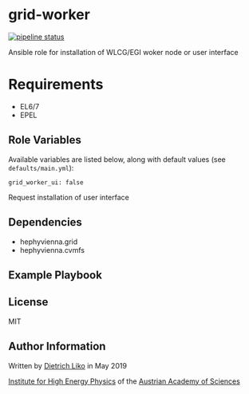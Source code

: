 # grid-worker

[![pipeline status](https://gitlab.cern.ch/hephyvienna/ansible/role-grid-worker/badges/master/pipeline.svg)](https://gitlab.cern.ch/hephyvienna/ansible/role-grid-worker/commits/master)
<!-- [![galaxy](https://img.shields.io/badge/galaxy-dietrichliko.grid-worker-40775.svg?logo=galaxy)](https://galaxy.ansible.com/dietrichliko/grid-worker) -->

Ansible role for installation of WLCG/EGI woker node or user interface


# Requirements

-   EL6/7
-   EPEL

## Role Variables

Available variables are listed below, along with default values (see `defaults/main.yml`):

    grid_worker_ui: false

Request installation of user interface

Dependencies
------------

* hephyvienna.grid
* hephyvienna.cvmfs

## Example Playbook

## License

MIT

## Author Information

Written by [Dietrich Liko](http://hephy.at/dliko) in May 2019

[Institute for High Energy Physics](http://www.hephy.at) of the
[Austrian Academy of Sciences](http://www.oeaw.ac.at)
